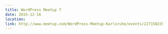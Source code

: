```yaml
---
title: WordPress Meetup 7
date: 2015-12-16
location: 
link: http://www.meetup.com/WordPress-Meetup-Karlsruhe/events/227158235/
---
```

